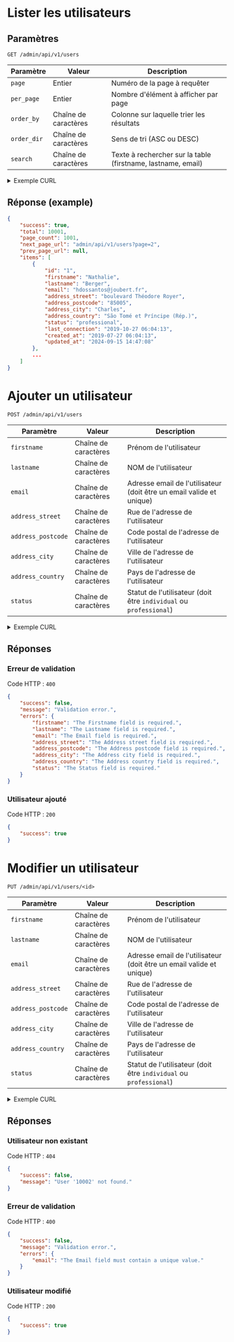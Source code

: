 # Lister les utilisateurs

## Paramètres

`GET /admin/api/v1/users`

| Paramètre   | Valeur               | Description                                                  |
|-------------|----------------------|--------------------------------------------------------------|
| `page`      | Entier               | Numéro de la page à requêter                                 |
| `per_page`  | Entier               | Nombre d'élément à afficher par page                         |
| `order_by`  | Chaîne de caractères | Colonne sur laquelle trier les résultats                     |
| `order_dir` | Chaîne de caractères | Sens de tri (ASC ou DESC)                                    |
| `search`    | Chaîne de caractères | Texte à rechercher sur la table (firstname, lastname, email) |

<details>
<summary>Exemple CURL</summary>

```shell
curl --request GET \
  --url 'http://localhost/admin/api/v1/users?page=2&order_by=email&order_dir=DESC&search=John'
```

</details>

## Réponse (example)

```json
{
    "success": true,
    "total": 10001,
    "page_count": 1001,
    "next_page_url": "admin/api/v1/users?page=2",
    "prev_page_url": null,
    "items": [
        {
            "id": "1",
            "firstname": "Nathalie",
            "lastname": "Berger",
            "email": "hdossantos@joubert.fr",
            "address_street": "boulevard Théodore Royer",
            "address_postcode": "85005",
            "address_city": "Charles",
            "address_country": "São Tomé et Príncipe (Rép.)",
            "status": "professional",
            "last_connection": "2019-10-27 06:04:13",
            "created_at": "2019-07-27 06:04:13",
            "updated_at": "2024-09-15 14:47:08"
        },
        ...
    ]
}
```

# Ajouter un utilisateur

`POST /admin/api/v1/users`

| Paramètre          | Valeur               | Description                                                          |
|--------------------|----------------------|----------------------------------------------------------------------|
| `firstname`        | Chaîne de caractères | Prénom de l'utilisateur                                              |
| `lastname`         | Chaîne de caractères | NOM de l'utilisateur                                                 |
| `email`            | Chaîne de caractères | Adresse email de l'utilisateur (doit être un email valide et unique) |
| `address_street`   | Chaîne de caractères | Rue de l'adresse de l'utilisateur                                    |
| `address_postcode` | Chaîne de caractères | Code postal de l'adresse de l'utilisateur                            |
| `address_city`     | Chaîne de caractères | Ville de l'adresse de l'utilisateur                                  |
| `address_country`  | Chaîne de caractères | Pays de l'adresse de l'utilisateur                                   |
| `status`           | Chaîne de caractères | Statut de l'utilisateur (doit être `individual` ou `professional`)   |

<details>
<summary>Exemple CURL</summary>

```shell
curl --request POST \
  --url http://localhost/api/v1/users \
  --header 'Content-Type: application/x-www-form-urlencoded' \
  --data firstname=John \
  --data lastname=DOE \
  --data email=john.doe@example.com \
  --data 'address_street=Château de la Turmelière' \
  --data address_postcode=49530 \
  --data 'address_city=Orée d'\''Anjou' \
  --data address_country=France \
  --data status=individual
```

</details>

## Réponses

### Erreur de validation

Code HTTP : `400`

```json
{
    "success": false,
    "message": "Validation error.",
    "errors": {
        "firstname": "The Firstname field is required.",
        "lastname": "The Lastname field is required.",
        "email": "The Email field is required.",
        "address_street": "The Address street field is required.",
        "address_postcode": "The Address postcode field is required.",
        "address_city": "The Address city field is required.",
        "address_country": "The Address country field is required.",
        "status": "The Status field is required."
    }
}
```

### Utilisateur ajouté

Code HTTP : `200`

```json
{
    "success": true
}
```

# Modifier un utilisateur

`PUT /admin/api/v1/users/<id>`

| Paramètre          | Valeur               | Description                                                          |
|--------------------|----------------------|----------------------------------------------------------------------|
| `firstname`        | Chaîne de caractères | Prénom de l'utilisateur                                              |
| `lastname`         | Chaîne de caractères | NOM de l'utilisateur                                                 |
| `email`            | Chaîne de caractères | Adresse email de l'utilisateur (doit être un email valide et unique) |
| `address_street`   | Chaîne de caractères | Rue de l'adresse de l'utilisateur                                    |
| `address_postcode` | Chaîne de caractères | Code postal de l'adresse de l'utilisateur                            |
| `address_city`     | Chaîne de caractères | Ville de l'adresse de l'utilisateur                                  |
| `address_country`  | Chaîne de caractères | Pays de l'adresse de l'utilisateur                                   |
| `status`           | Chaîne de caractères | Statut de l'utilisateur (doit être `individual` ou `professional`)   |

<details>
<summary>Exemple CURL</summary>

```shell
curl --request PUT \
  --url http://localhost/admin/api/v1/users/10001 \
  --header 'Content-Type: application/x-www-form-urlencoded' \
  --data email=john.doe@example.com
```

</details>

## Réponses

### Utilisateur non existant

Code HTTP : `404`

```json
{
    "success": false,
    "message": "User '10002' not found."
}
```

### Erreur de validation

Code HTTP : `400`

```json
{
    "success": false,
    "message": "Validation error.",
    "errors": {
        "email": "The Email field must contain a unique value."
    }
}
```

### Utilisateur modifié

Code HTTP : `200`

```json
{
    "success": true
}
```

